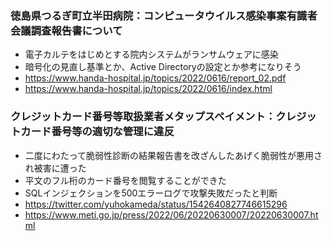 
### 徳島県つるぎ町立半田病院：コンピュータウイルス感染事案有識者会議調査報告書について

- 電子カルテをはじめとする院内システムがランサムウェアに感染
- 暗号化の見直し基準とか、Active Directoryの設定とか参考になりそう
- https://www.handa-hospital.jp/topics/2022/0616/report_02.pdf
- https://www.handa-hospital.jp/topics/2022/0616/index.html


### クレジットカード番号等取扱業者メタップスペイメント：クレジットカード番号等の適切な管理に違反

- 二度にわたって脆弱性診断の結果報告書を改ざんしたあげく脆弱性が悪用され被害に遭った
- 平文のフル桁のカード番号を閲覧することができた
- SQLインジェクションを500エラーログで攻撃失敗だったと判断
- https://twitter.com/yuhokameda/status/1542640827746615296
- https://www.meti.go.jp/press/2022/06/20220630007/20220630007.html
